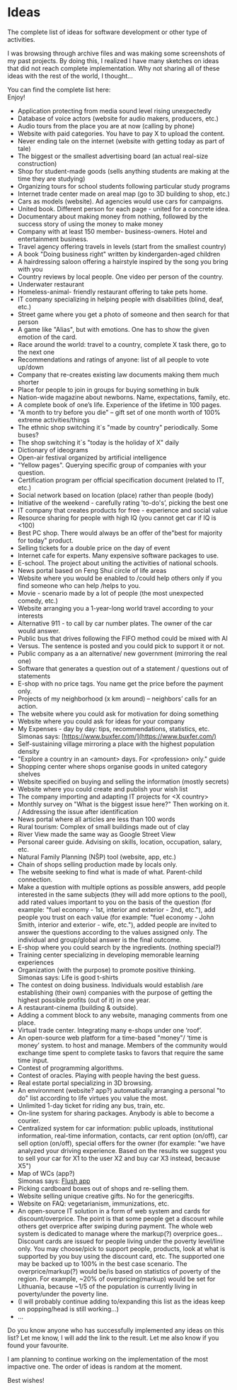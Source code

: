 # Ideas

The complete list of ideas for software development or other type of activities.

I was browsing through archive files and was making some screenshots of my past projects. By doing this, I realized I have many sketches on ideas that did not reach  complete implementation. Why not sharing all of these ideas with the rest of the world, I thought...

You can find the complete list here:  
Enjoy!

* Application protecting from media sound level rising unexpectedly
* Database of voice actors (website for audio makers, producers, etc.)
* Audio tours from the place you are at now (calling by phone)
* Website with paid categories. You have to pay X to upload the content.
* Never ending tale on the internet (website with getting today as part of tale)
* The biggest or the smallest advertising board (an actual real-size construction)
* Shop for student-made goods (sells anything students are making at the time they are studying)
* Organizing tours for school students following particular study programs
* Internet trade center made on areal map (go to 3D building to shop, etc.)
* Cars as models (website). Ad agencies would use cars for campaigns.
* United book. Different person for each page - united for a concrete idea.
* Documentary about making money from nothing,  followed by the success story of using the money to make money
* Company with at least 150 member- business-owners. Hotel and entertainment business.
* Travel agency offering travels in levels (start from the smallest country)
* A book "Doing business right" written by kindergarden-aged children
* A hairdressing saloon offering a hairstyle inspired by the song you bring with you
* Country reviews by local people. One video per person of the country.
* Underwater restaurant
* Homeless-animal- friendly restaurant offering to take pets home.
* IT company specializing in helping people with disabilities (blind, deaf, etc.)
* Street game where you get a photo of someone and then search for that person
* A game like "Alias", but with emotions. One has to show the given emotion of the card.
* Race around the world: travel to a country, complete X task there, go to the next one
* Recommendations and ratings of anyone: list of all people to vote up/down
* Company that re-creates existing law documents making them much shorter
* Place for people to join in groups for buying something in bulk
* Nation-wide magazine about newborns. Name, expectations, family, etc.
* A complete book of one’s life. Experience of the lifetime in 100 pages.
* "A month to try before you die" – gift set of one month worth of 100% extreme activities/things
* The ethnic shop switching it`s "made by country" periodically. Some buses?
* The shop switching it`s "today is the holiday of X" daily
* Dictionary of ideograms
* Open-air festival organized by artificial intelligence
* "Yellow pages". Querying specific group of companies with your question.
* Certification program per official specification document (related to IT, etc.)
* Social network based on location (place) rather than people (body)
* Initiative of the weekend - carefully rating 'to-do's’, picking the best one
* IT company that creates products for free - experience and social value
* Resource sharing for people with high IQ (you cannot get car if IQ is \<100)
* Best PC shop. There would always be an offer of the"best for majority for today" product.
* Selling tickets for a double price on the day of event
* Internet cafe for experts. Many expensive software packages to use.
* E-school. The project about uniting the activities of national schools.
* News portal based on Feng Shui circle of life areas
* Website where you would be enabled to /could help others only if you find someone who can help /helps to you.
* Movie - scenario made by a lot of  people (the most unexpected comedy, etc.)
* Website arranging you a 1-year-long world travel according to your interests
* Alternative 911 - to call by car number plates. The owner of the car would answer.
* Public bus that drives following the FIFO method could be mixed with AI
* Versus. The sentence is posted and you could pick to support it or not.
* Public company as a an alternative/ new government (mirroring the real one)
* Software that generates a question out of a statement / questions out of statements
* E-shop with no price tags. You name get the price before the payment only.
* Projects of my neighborhood (x km around) – neighbors’ calls for an action.
* The website where you could ask for motivation for doing something
* Website where you could ask for ideas for your company
* My Expenses - day by day: tips, recommendations, statistics, etc.  
Simonas says: [https://www.buxfer.com/](https://www.buxfer.com/)
* Self-sustaining village mirroring a place with the highest population density
* "Explore a country in an \<amount\> days. For \<profession\> only." guide
* Shopping center where shops organise goods in united category shelves
* Website specified on buying and selling the information (mostly secrets)
* Website where you could create and publish your wish list
* The company importing and adapting IT projects for \<X country\>
* Monthly survey on "What is the biggest issue here?" Then working on it. / Addressing the issue after identification
* News portal where all articles are less than 100 words
* Rural tourism: Complex of small buildings made out of clay
* River View made the same way as Google Street View
* Personal career guide. Advising on skills, location, occupation, salary, etc.
* Natural Family Planning (NŠP) tool (website, app, etc.)
* Chain of shops selling production made by locals only.
* The website seeking to find what is made of what. Parent-child connection.
* Make a question with multiple options as possible answers, add people interested in the same subjects (they will add more options to the pool), add rated values important to you on the basis of the question (for example: "fuel economy - 1st, interior and exterior  - 2nd, etc."),  add people you trust on each value (for example: "fuel economy - John Smith, interior and exterior - wife, etc."), added people are invited to answer the questions according to the values assigned only. The individual and group/global answer is the final outcome.
* E-shop where you could search by the ingredients. (nothing special?)
* Training center specializing in developing memorable learning experiences
* Organization (with the purpose) to promote positive thinking.  
Simonas says: Life is good t-shirts
* The contest on doing business. Individuals would establish /are establishing (their own) companies with the purpose of getting the highest possible profits (out of it) in one year.
* A restaurant-cinema (building & outside).
* Adding a comment block to any website, managing comments from one place.
* Virtual trade center. Integrating many e-shops under one ‘roof’.
* An open-source web platform for a time-based "money"/ ‘time is money’ system. to host and manage. Members of the community would exchange  time spent to complete  tasks  to favors that require the same time input.
* Contest of programming algorithms.
* Contest of oracles. Playing with people having the best guess.
* Real estate portal specializing in 3D browsing.
* An environment (website? app?) automatically arranging a personal "to do" list according to life virtues you value the most.
* Unlimited 1-day ticket for riding any bus, train, etc.
* On-line system for sharing packages. Anybody is  able to become a courier.
* Centralized system for car information: public uploads, institutional information, real-time information, contacts, car rent option (on/off), car sell option (on/off), special offers for the owner (for example: "we have analyzed your driving experience. Based on the results we suggest you to sell your car for X1 to the user X2 and buy car X3 instead, because X5")
* Map of WCs (app?)  
Simonas says: [Flush app](https://play.google.com/store/apps/details?id=toilet.samruston.com.toilet&hl=en&lipi=urn%3Ali%3Apage%3Ad_flagship3_pulse_read%3BB8AyLZqqRB2AbKJHmkstmg%3D%3D)
* Picking cardboard boxes out of shops and re-selling them.
* Website selling unique creative gifts. No for the genericgifts.
* Website on FAQ: vegetarianism, immunizations, etc.
* An open-source IT solution in a form of web system and cards for discount/overprice. The point is that some people get a discount while others get overprice after swiping during payment. The whole web system is dedicated to manage where the markup(?) overprice goes... Discount cards are issued for people living under the poverty level/line only. You may choose/pick to support people, products, look at what is supported by you buy using the discount card, etc. The supported one may be backed up to 100% in the best case scenario. The overprice/markup(?) would be/is based on statistics of poverty of the region. For example, ~20% of overpricing(markup) would be set for Lithuania, because ~1/5 of the population is currently living in poverty/under the poverty line.
* (I will probably continue adding to/expanding this list as the ideas keep on popping/head is still working...)
* ...

 
  
Do you know anyone who has successfully implemented any ideas on this list? Let me know, I will add the link to the result.
Let me also know if you found your favourite.  
  
I am planning to continue working on the implementation of the most impactive one.
The order of ideas is random at the moment.  
  
Best wishes!
